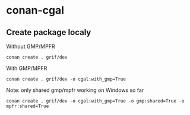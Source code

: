 # conan-cgal

## Create package localy

Without GMP/MPFR

`conan create . grif/dev`

With GMP/MPFR

`conan create . grif/dev -o cgal:with_gmp=True`

Note: only shared gmp/mpfr working on Windows so far

`conan create . grif/dev -o cgal:with_gmp=True -o gmp:shared=True -o mpfr:shared=True`